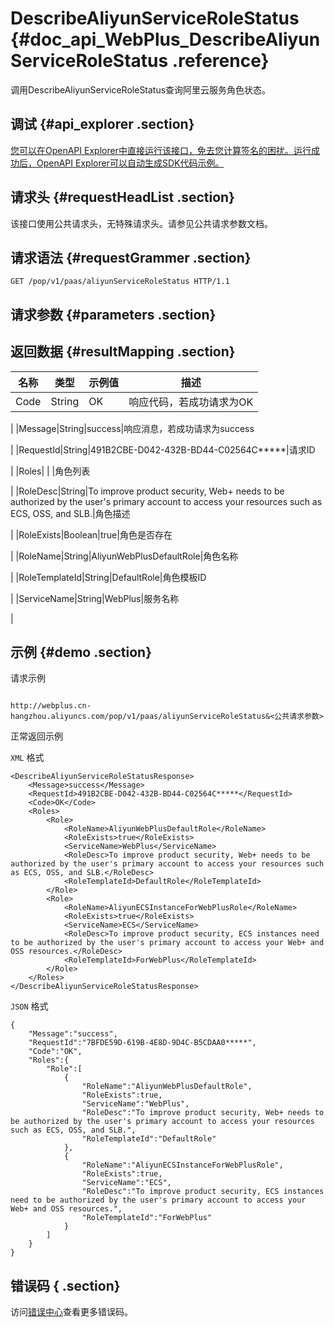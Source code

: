 # DescribeAliyunServiceRoleStatus {#doc_api_WebPlus_DescribeAliyunServiceRoleStatus .reference}

调用DescribeAliyunServiceRoleStatus查询阿里云服务角色状态。

## 调试 {#api_explorer .section}

[您可以在OpenAPI Explorer中直接运行该接口，免去您计算签名的困扰。运行成功后，OpenAPI Explorer可以自动生成SDK代码示例。](https://api.aliyun.com/#product=WebPlus&api=DescribeAliyunServiceRoleStatus&type=ROA&version=2019-03-20)

## 请求头 {#requestHeadList .section}

该接口使用公共请求头，无特殊请求头。请参见公共请求参数文档。

## 请求语法 {#requestGrammer .section}

```
GET /pop/v1/paas/aliyunServiceRoleStatus HTTP/1.1
```

## 请求参数 {#parameters .section}

## 返回数据 {#resultMapping .section}

|名称|类型|示例值|描述|
|--|--|---|--|
|Code|String|OK|响应代码，若成功请求为OK

 |
|Message|String|success|响应消息，若成功请求为success

 |
|RequestId|String|491B2CBE-D042-432B-BD44-C02564C\*\*\*\*\*|请求ID

 |
|Roles| | |角色列表

 |
|RoleDesc|String|To improve product security, Web+ needs to be authorized by the user's primary account to access your resources such as ECS, OSS, and SLB.|角色描述

 |
|RoleExists|Boolean|true|角色是否存在

 |
|RoleName|String|AliyunWebPlusDefaultRole|角色名称

 |
|RoleTemplateId|String|DefaultRole|角色模板ID

 |
|ServiceName|String|WebPlus|服务名称

 |

## 示例 {#demo .section}

请求示例

``` {#request_demo}

http://webplus.cn-hangzhou.aliyuncs.com/pop/v1/paas/aliyunServiceRoleStatus&<公共请求参数>

```

正常返回示例

`XML` 格式

``` {#xml_return_success_demo}
<DescribeAliyunServiceRoleStatusResponse>
    <Message>success</Message>
    <RequestId>491B2CBE-D042-432B-BD44-C02564C*****</RequestId>
    <Code>OK</Code>
    <Roles>
        <Role>
            <RoleName>AliyunWebPlusDefaultRole</RoleName>
            <RoleExists>true</RoleExists>
            <ServiceName>WebPlus</ServiceName>
            <RoleDesc>To improve product security, Web+ needs to be authorized by the user's primary account to access your resources such as ECS, OSS, and SLB.</RoleDesc>
            <RoleTemplateId>DefaultRole</RoleTemplateId>
        </Role>
        <Role>
            <RoleName>AliyunECSInstanceForWebPlusRole</RoleName>
            <RoleExists>true</RoleExists>
            <ServiceName>ECS</ServiceName>
            <RoleDesc>To improve product security, ECS instances need to be authorized by the user's primary account to access your Web+ and OSS resources.</RoleDesc>
            <RoleTemplateId>ForWebPlus</RoleTemplateId>
        </Role>
    </Roles>
</DescribeAliyunServiceRoleStatusResponse>
```

`JSON` 格式

``` {#json_return_success_demo}
{
	"Message":"success",
	"RequestId":"7BFDE59D-619B-4E8D-9D4C-B5CDAA0*****",
	"Code":"OK",
	"Roles":{
		"Role":[
			{
				"RoleName":"AliyunWebPlusDefaultRole",
				"RoleExists":true,
				"ServiceName":"WebPlus",
				"RoleDesc":"To improve product security, Web+ needs to be authorized by the user's primary account to access your resources such as ECS, OSS, and SLB.",
				"RoleTemplateId":"DefaultRole"
			},
			{
				"RoleName":"AliyunECSInstanceForWebPlusRole",
				"RoleExists":true,
				"ServiceName":"ECS",
				"RoleDesc":"To improve product security, ECS instances need to be authorized by the user's primary account to access your Web+ and OSS resources.",
				"RoleTemplateId":"ForWebPlus"
			}
		]
	}
}
```

## 错误码 { .section}

访问[错误中心](https://error-center.aliyun.com/status/product/WebPlus)查看更多错误码。

